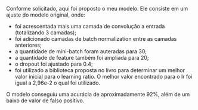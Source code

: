 Conforme solicitado, aqui foi proposto o meu modelo. Ele consiste em um ajuste do modelo original, onde:

* foi acrescentada mais uma camada de convolução a entrada (totalizando 3 camadas);
* foi adicionado camadas de batch normalization entre as camadas anteriores;
* a quantidade de mini-batch foram auteradas para 30;
* a quantidade de feature também foi ampliada para 20;
* o dropout foi ajustado para 0.4;
* foi utilizado a biblioteca proposta no livro para determinar um melhor valor inicial para o learning ratio. O melhor valor encontrado para o lr foi igual a 2,96e-2 o qual foi utilizado.

O modelo conseguiu uma acurácia de aproximadamente 92%, além de um baixo de valor de falso positivo.  
